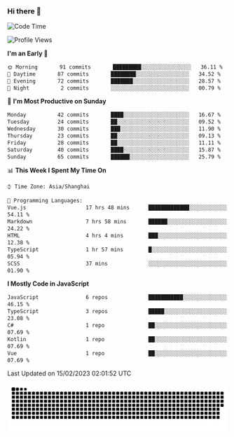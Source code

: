 ### Hi there 👋
<!--  ![visitors](https://visitor-badge.laobi.icu/badge?page_id=huamurui) -->

<!-- [![知乎](https://img.shields.io/badge/dynamic/json?url=https%3A%2F%2Fapi.swo.moe%2Fstats%2Fzhihu%2Fke-ai-wu-li-de-nan-hai-zi&query=count&color=282c34&label=%E7%9F%A5%E4%B9%8E&labelColor=0084ff&logo=zhihu&logoColor=ffffff&suffix=+%E5%85%B3%E6%B3%A8&cacheSeconds=3600)](https://www.zhihu.com/people/ke-ai-wu-li-de-nan-hai-zi)
 -->


<!--START_SECTION:waka-->
![Code Time](http://img.shields.io/badge/Code%20Time-323%20hrs-blue)

![Profile Views](http://img.shields.io/badge/Profile%20Views-0-blue)

**I'm an Early 🐤** 

```text
🌞 Morning       91 commits       █████████░░░░░░░░░░░░░░░░   36.11 % 
🌆 Daytime       87 commits       ████████░░░░░░░░░░░░░░░░░   34.52 % 
🌃 Evening       72 commits       ███████░░░░░░░░░░░░░░░░░░   28.57 % 
🌙 Night          2 commits       ░░░░░░░░░░░░░░░░░░░░░░░░░   00.79 % 

```
📅 **I'm Most Productive on Sunday** 

```text
Monday          42 commits       ████░░░░░░░░░░░░░░░░░░░░░   16.67 % 
Tuesday         24 commits       ██░░░░░░░░░░░░░░░░░░░░░░░   09.52 % 
Wednesday       30 commits       ███░░░░░░░░░░░░░░░░░░░░░░   11.90 % 
Thursday        23 commits       ██░░░░░░░░░░░░░░░░░░░░░░░   09.13 % 
Friday          28 commits       ██░░░░░░░░░░░░░░░░░░░░░░░   11.11 % 
Saturday        40 commits       ████░░░░░░░░░░░░░░░░░░░░░   15.87 % 
Sunday          65 commits       ██████░░░░░░░░░░░░░░░░░░░   25.79 % 

```


📊 **This Week I Spent My Time On** 

```text
⌚︎ Time Zone: Asia/Shanghai

💬 Programming Languages: 
Vue.js                   17 hrs 48 mins      █████████████░░░░░░░░░░░░   54.11 % 
Markdown                 7 hrs 58 mins       ██████░░░░░░░░░░░░░░░░░░░   24.22 % 
HTML                     4 hrs 4 mins        ███░░░░░░░░░░░░░░░░░░░░░░   12.38 % 
TypeScript               1 hr 57 mins        █░░░░░░░░░░░░░░░░░░░░░░░░   05.94 % 
SCSS                     37 mins             ░░░░░░░░░░░░░░░░░░░░░░░░░   01.90 % 

```

**I Mostly Code in JavaScript** 

```text
JavaScript               6 repos             ███████████░░░░░░░░░░░░░░   46.15 % 
TypeScript               3 repos             █████░░░░░░░░░░░░░░░░░░░░   23.08 % 
C#                       1 repo              ██░░░░░░░░░░░░░░░░░░░░░░░   07.69 % 
Kotlin                   1 repo              ██░░░░░░░░░░░░░░░░░░░░░░░   07.69 % 
Vue                      1 repo              ██░░░░░░░░░░░░░░░░░░░░░░░   07.69 % 

```



 Last Updated on 15/02/2023 02:01:52 UTC
<!--END_SECTION:waka-->

<!--
![知乎](https://stats.justsong.cn/api/zhihu?username=ke-ai-wu-li-de-nan-hai-zi)
![bilibili](https://stats.justsong.cn/api/bilibili/?id=144672037)
![leetcode](https://stats.justsong.cn/api/leetcode?username=yun-tai-f&cn=true)
![huamurui's Most used languages](https://github-readme-stats.vercel.app/api/top-langs?username=huamurui&show_icons=true&count_private=true&layout=compact&hide_border=true&langs_count=10)

<img align="right" src="https://github-readme-stats.vercel.app/api?username=huamurui&show_icons=true&theme=radical">

**huamurui/huamurui** is a ✨ _special_ ✨ repository because its `README.md` (this file) appears on your GitHub profile.

Here are some ideas to get you started:

- 🔭 I’m currently working on ...
- 🌱 I’m currently learning ...
- 👯 I’m looking to collaborate on ...
- 🤔 I’m looking for help with ...
- 💬 Ask me about ...
- 📫 How to reach me: ...
- 😄 Pronouns: ...
- ⚡ Fun fact: ...
-->

![huamurui](https://raw.githubusercontent.com/huamurui/huamurui/main/assets/github-contribution-grid-snake.svg)
<!-- ![huamurui](https://count.getloli.com/get/@huamurui) -->

